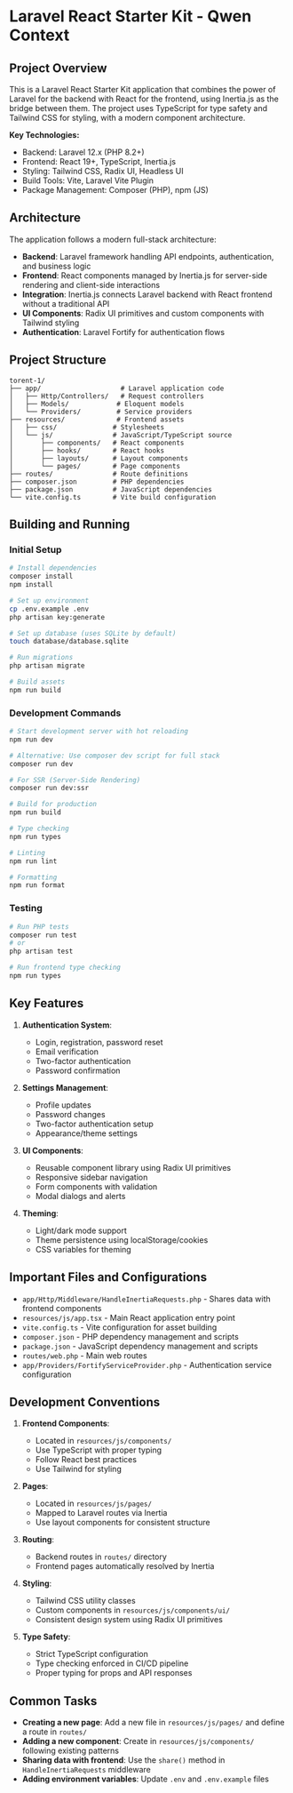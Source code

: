 # Laravel React Starter Kit - Qwen Context

## Project Overview

This is a Laravel React Starter Kit application that combines the power of Laravel for the backend with React for the frontend, using Inertia.js as the bridge between them. The project uses TypeScript for type safety and Tailwind CSS for styling, with a modern component architecture.

**Key Technologies:**
- Backend: Laravel 12.x (PHP 8.2+)
- Frontend: React 19+, TypeScript, Inertia.js
- Styling: Tailwind CSS, Radix UI, Headless UI
- Build Tools: Vite, Laravel Vite Plugin
- Package Management: Composer (PHP), npm (JS)

## Architecture

The application follows a modern full-stack architecture:
- **Backend**: Laravel framework handling API endpoints, authentication, and business logic
- **Frontend**: React components managed by Inertia.js for server-side rendering and client-side interactions
- **Integration**: Inertia.js connects Laravel backend with React frontend without a traditional API
- **UI Components**: Radix UI primitives and custom components with Tailwind styling
- **Authentication**: Laravel Fortify for authentication flows

## Project Structure

```
torent-1/
├── app/                    # Laravel application code
│   ├── Http/Controllers/   # Request controllers
│   ├── Models/            # Eloquent models
│   └── Providers/         # Service providers
├── resources/             # Frontend assets
│   ├── css/              # Stylesheets
│   └── js/               # JavaScript/TypeScript source
│       ├── components/   # React components
│       ├── hooks/        # React hooks
│       ├── layouts/      # Layout components
│       └── pages/        # Page components
├── routes/               # Route definitions
├── composer.json         # PHP dependencies
├── package.json          # JavaScript dependencies
└── vite.config.ts        # Vite build configuration
```

## Building and Running

### Initial Setup
```bash
# Install dependencies
composer install
npm install

# Set up environment
cp .env.example .env
php artisan key:generate

# Set up database (uses SQLite by default)
touch database/database.sqlite

# Run migrations
php artisan migrate

# Build assets
npm run build
```

### Development Commands
```bash
# Start development server with hot reloading
npm run dev

# Alternative: Use composer dev script for full stack
composer run dev

# For SSR (Server-Side Rendering)
composer run dev:ssr

# Build for production
npm run build

# Type checking
npm run types

# Linting
npm run lint

# Formatting
npm run format
```

### Testing
```bash
# Run PHP tests
composer run test
# or
php artisan test

# Run frontend type checking
npm run types
```

## Key Features

1. **Authentication System**:
   - Login, registration, password reset
   - Email verification
   - Two-factor authentication
   - Password confirmation

2. **Settings Management**:
   - Profile updates
   - Password changes
   - Two-factor authentication setup
   - Appearance/theme settings

3. **UI Components**:
   - Reusable component library using Radix UI primitives
   - Responsive sidebar navigation
   - Form components with validation
   - Modal dialogs and alerts

4. **Theming**:
   - Light/dark mode support
   - Theme persistence using localStorage/cookies
   - CSS variables for theming

## Important Files and Configurations

- `app/Http/Middleware/HandleInertiaRequests.php` - Shares data with frontend components
- `resources/js/app.tsx` - Main React application entry point
- `vite.config.ts` - Vite configuration for asset building
- `composer.json` - PHP dependency management and scripts
- `package.json` - JavaScript dependency management and scripts
- `routes/web.php` - Main web routes
- `app/Providers/FortifyServiceProvider.php` - Authentication service configuration

## Development Conventions

1. **Frontend Components**:
   - Located in `resources/js/components/`
   - Use TypeScript with proper typing
   - Follow React best practices
   - Use Tailwind for styling

2. **Pages**:
   - Located in `resources/js/pages/`
   - Mapped to Laravel routes via Inertia
   - Use layout components for consistent structure

3. **Routing**:
   - Backend routes in `routes/` directory
   - Frontend pages automatically resolved by Inertia

4. **Styling**:
   - Tailwind CSS utility classes
   - Custom components in `resources/js/components/ui/`
   - Consistent design system using Radix UI primitives

5. **Type Safety**:
   - Strict TypeScript configuration
   - Type checking enforced in CI/CD pipeline
   - Proper typing for props and API responses

## Common Tasks

- **Creating a new page**: Add a new file in `resources/js/pages/` and define a route in `routes/`
- **Adding a new component**: Create in `resources/js/components/` following existing patterns
- **Sharing data with frontend**: Use the `share()` method in `HandleInertiaRequests` middleware
- **Adding environment variables**: Update `.env` and `.env.example` files